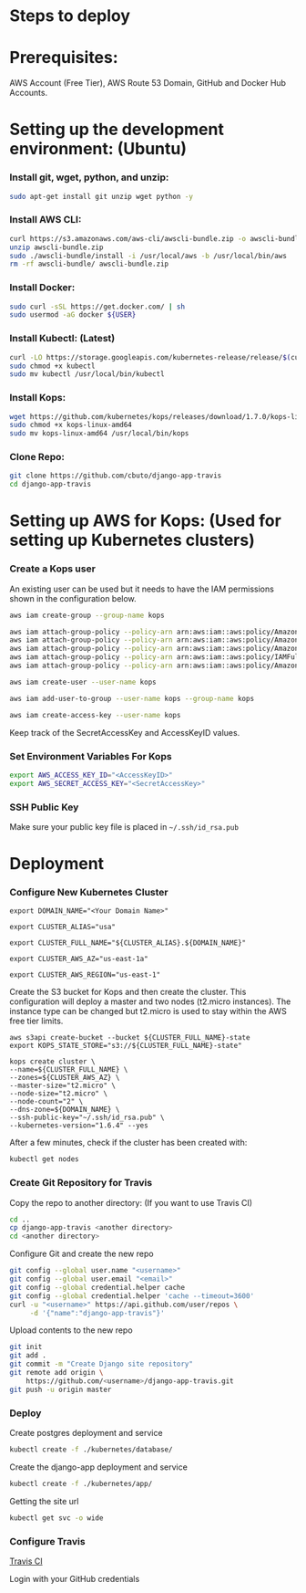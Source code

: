 # Steps to deploy

# Prerequisites:

AWS Account (Free Tier), AWS Route 53 Domain, GitHub and Docker Hub Accounts.

# Setting up the development environment: (Ubuntu)

### Install git, wget, python, and unzip: 
```bash
sudo apt-get install git unzip wget python -y
```

### Install AWS CLI:

```bash
curl https://s3.amazonaws.com/aws-cli/awscli-bundle.zip -o awscli-bundle.zip
unzip awscli-bundle.zip  
sudo ./awscli-bundle/install -i /usr/local/aws -b /usr/local/bin/aws  
rm -rf awscli-bundle/ awscli-bundle.zip  
```

### Install Docker:

```bash
sudo curl -sSL https://get.docker.com/ | sh  
sudo usermod -aG docker ${USER}  
```
### Install Kubectl: (Latest)

```bash
curl -LO https://storage.googleapis.com/kubernetes-release/release/$(curl -s https://storage.googleapis.com/kubernetes-release/release/stable.txt)/bin/linux/amd64/kubectl  
sudo chmod +x kubectl  
sudo mv kubectl /usr/local/bin/kubectl  
```

### Install Kops:

```bash
wget https://github.com/kubernetes/kops/releases/download/1.7.0/kops-linux-amd64  
sudo chmod +x kops-linux-amd64  
sudo mv kops-linux-amd64 /usr/local/bin/kops  
```

### Clone Repo:

```bash
git clone https://github.com/cbuto/django-app-travis
cd django-app-travis
```

# Setting up AWS for Kops: (Used for setting up Kubernetes clusters)

### Create a Kops user

An existing user can be used but it needs to have the IAM permissions shown in the configuration below.


```bash
aws iam create-group --group-name kops

aws iam attach-group-policy --policy-arn arn:aws:iam::aws:policy/AmazonEC2FullAccess --group-name kops
aws iam attach-group-policy --policy-arn arn:aws:iam::aws:policy/AmazonRoute53FullAccess --group-name kops
aws iam attach-group-policy --policy-arn arn:aws:iam::aws:policy/AmazonS3FullAccess --group-name kops
aws iam attach-group-policy --policy-arn arn:aws:iam::aws:policy/IAMFullAccess --group-name kops
aws iam attach-group-policy --policy-arn arn:aws:iam::aws:policy/AmazonVPCFullAccess --group-name kops

aws iam create-user --user-name kops

aws iam add-user-to-group --user-name kops --group-name kops

aws iam create-access-key --user-name kops
```

Keep track of the SecretAccessKey and AccessKeyID values.

### Set Environment Variables For Kops

```bash
export AWS_ACCESS_KEY_ID="<AccessKeyID>"
export AWS_SECRET_ACCESS_KEY="<SecretAccessKey>"
```

### SSH Public Key

Make sure your public key file is placed in ```~/.ssh/id_rsa.pub```

# Deployment

### Configure New Kubernetes Cluster

```console
export DOMAIN_NAME="<Your Domain Name>"

export CLUSTER_ALIAS="usa"

export CLUSTER_FULL_NAME="${CLUSTER_ALIAS}.${DOMAIN_NAME}"

export CLUSTER_AWS_AZ="us-east-1a"

export CLUSTER_AWS_REGION="us-east-1"
```
Create the S3 bucket for Kops and then create the cluster. This configuration will deploy a master and two nodes (t2.micro instances). The instance type can be changed but t2.micro is used to stay within the AWS free tier limits. 

```console
aws s3api create-bucket --bucket ${CLUSTER_FULL_NAME}-state
export KOPS_STATE_STORE="s3://${CLUSTER_FULL_NAME}-state"

kops create cluster \
--name=${CLUSTER_FULL_NAME} \
--zones=${CLUSTER_AWS_AZ} \
--master-size="t2.micro" \
--node-size="t2.micro" \
--node-count="2" \
--dns-zone=${DOMAIN_NAME} \
--ssh-public-key="~/.ssh/id_rsa.pub" \
--kubernetes-version="1.6.4" --yes
```

After a few minutes, check if the cluster has been created with:

```bash
kubectl get nodes
```

### Create Git Repository for Travis

Copy the repo to another directory: (If you want to use Travis CI)

```bash
cd ..
cp django-app-travis <another directory>
cd <another directory>
```

Configure Git and create the new repo

```bash
git config --global user.name "<username>"
git config --global user.email "<email>"
git config --global credential.helper cache
git config --global credential.helper 'cache --timeout=3600'
curl -u "<username>" https://api.github.com/user/repos \
     -d '{"name":"django-app-travis"}'
```

Upload contents to the new repo

```bash
git init
git add .
git commit -m "Create Django site repository"
git remote add origin \
    https://github.com/<username>/django-app-travis.git
git push -u origin master
```

### Deploy

Create postgres deployment and service

```bash
kubectl create -f ./kubernetes/database/
```

Create the django-app deployment and service

```bash
kubectl create -f ./kubernetes/app/
```

Getting the site url

```bash
kubectl get svc -o wide
```

### Configure Travis

[Travis CI](https://travis-ci.org/)

Login with your GitHub credentials

